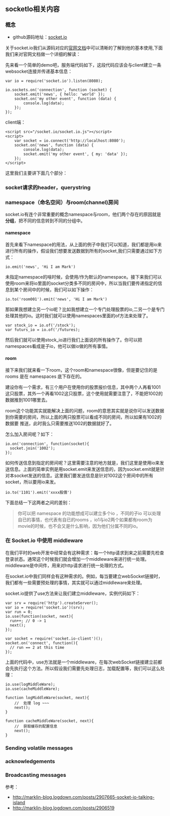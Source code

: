 ## socketIo相关内容
### 概念
* github源码地址：[socket.io](https://github.com/socketio/socket.io)

关于socket.io我们从源码对应的[官网文档](https://socket.io/docs/)中可以清晰的了解到他的基本使用,下面我们来对官网文档做一个详细的解读：

先来看一个简单的demo吧，服务端代码如下，这段代码应该会与client建立一条websocket连接并传递基本信息：
```
var io = require('socket.io').listen(8080);

io.sockets.on('connection', function (socket) {
    socket.emit('news', { hello: 'world' });
    socket.on('my other event', function (data) {
        console.log(data);
    });
});
```
client端：
```
<script src="/socket.io/socket.io.js"></script>
<script>
    var socket = io.connect('http://localhost:8080');
    socket.on('news', function (data) {
        console.log(data);
        socket.emit('my other event', { my: 'data' });
    });
</script>
```
这里我们主要讲下面几个部分：
### socket请求的header，querystring
### namespace（命名空间）与room(channel)房间
socket.io有连个非常重要的概念namespace与room，他们两个存在的原因就是**分组**，把不同的信息转到不同的分组中。
#### namespace
首先来看下namespace的用法，从上面的例子中我们可以知道，我们都是用io来进行所有的操作，假设我们想要发送数据到所有的socket,我们只需要通过如下方式：
```
io.emit('news', 'Hi I am Mark')
```
未指定namespace的啥时候，会使用/作为默认的namespace。接下来我们可以使用room来将io里面的socket分类多不同的房间中，所以当我们要传递指定的信息到某个房间中的时候，我们可以如下操作：
```
io.to('room001').emit('news', 'Hi I am Mark')
```
那如果我想建立另一个io呢？比如我想建立一个专门处理股票的io,二另一个是专门处理其他的io。这时我们就可以使用namespaces里面的of方法来处理了。
```
var stock_io = io.of('/stock');
var futurs_io = io.of('/futures);
```
然后我们就可以使用stock_io进行我们上面说的所有操作了。你可以把namespaces看成是子io，他可以做io做的所有事情。
#### room
接下来我们就来看一下room，这个room和namespace很像，但是要记住的是rooms 是在 namespaces 底下存在的。

建设你有一个需求，有三个用户在使用你的股票报价信息，其中两个人再看1001这只股票，其外一个再看1002这只股票，这个使用就需要注意了，不能把1002的数据推到1001哪里去。

room这个功能其实就能解决上面的问题，room的意思其实就是说你可以发送数据到你需要的房间，所以上面的两只股票可以看成不同的房间，所以如果有1002的数据要
推送，此时我么只需要推送1002的数据就好了。

怎么加入房间呢？如下：
```
io.on('connection', function(socket){
  socket.join('1002');
});
```
如何传送信息到指定的房间呢？这里需要注意的地方就是，我们这里是使用io来发送信息。上面的简单实例是用socket.emit来发送信息的，因为socket.emit就是针对本socket发送的信息。这里我们要发送信息是针对1002这个房间中的所有socket，所以要用io来发。
```
io.to('1101').emit('xxxx股價')
```
下面总结一下这两者之间的差别：
> 你可以把 namespace 的功能想成可以建立多个io ，不同的子io 可以处理自已的事情，也代表有自已的rooms ，io1与io2两个如果都有room为movie的时候，也不会又是什么影响，因为他们分属不同的io。
### 在 Socket.io 中使用 middleware
在我们平时的web开发中经常会有这种需求：每一个http请求到来之前需要先检查登录状态。通常这个时候我们就会增加一个middleware来进行统一处理。middleware是中间件，用来对http请求进行统一处理的方式。

在socket.io中我们同样会有这种需求的。例如，每当要建立webSocket链接时，我们都有一些需要预处理的事情，其实就可以通过middleware来处理。

socket.io提供了use方法来让我们建立middleware，实例代码如下：
```
var srv = require('http').createServer();
var io = require('socket.io')(srv);
var run = 0;
io.use(function(socket, next){
  run++; // 0 -> 1
  next();
});

var socket = require('socket.io-client')();
socket.on('connect', function(){
  // run == 2 at this time
});
```
上面的代码中，use方法就是一个middleware，在每次webSocket链接建立前都会先执行这个方法。所以假设我们需要先处理日志，加载配置等，我们可以这么处理：
```
io.use(logMiddleWare);
io.use(cacheMiddleWare);

function logMiddleWare(socket, next){
    //  处理 log ~~~
    next();
}

function cacheMiddleWare(socket, next){
    //  获取缓存的配置信息
    next();
}
```
### Sending volatile messages
### acknowledgements
### Broadcasting messages


参考：
* http://marklin-blog.logdown.com/posts/2907665-socket-io-talking-island
* http://marklin-blog.logdown.com/posts/2906519
